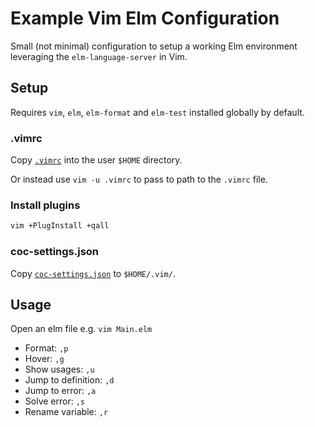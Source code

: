 # Example Vim Elm Configuration

Small (not minimal) configuration to setup a working Elm environment leveraging the `elm-language-server` in Vim.

## Setup

Requires `vim`, `elm`, `elm-format` and `elm-test` installed globally by default.

### .vimrc

Copy [`.vimrc`](./.vimrc) into the user `$HOME` directory.

Or instead use `vim -u .vimrc` to pass to path to the `.vimrc` file.

### Install plugins

```sh
vim +PlugInstall +qall
```

### coc-settings.json

Copy [`coc-settings.json`](./coc-settings.json) to `$HOME/.vim/`.

## Usage

Open an elm file e.g. `vim Main.elm`

* Format: `,p`
* Hover: `,g`
* Show usages: `,u`
* Jump to definition: `,d`
* Jump to error: `,a`
* Solve error: `,s`
* Rename variable: `,r`
